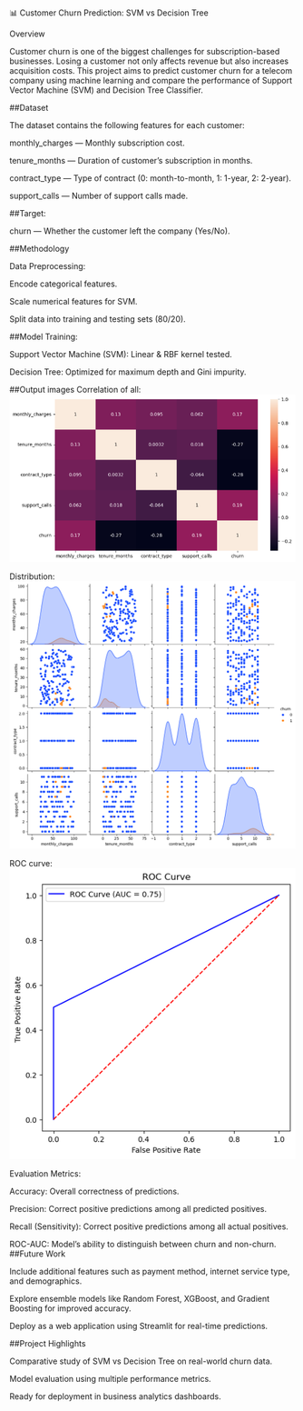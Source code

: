 📊 Customer Churn Prediction: SVM vs Decision Tree

Overview

Customer churn is one of the biggest challenges for subscription-based businesses. Losing a customer not only affects revenue but also increases acquisition costs. This project aims to predict customer churn for a telecom company using machine learning and compare the performance of Support Vector Machine (SVM) and Decision Tree Classifier.

##Dataset

The dataset contains the following features for each customer:

monthly_charges — Monthly subscription cost.

tenure_months — Duration of customer’s subscription in months.

contract_type — Type of contract (0: month-to-month, 1: 1-year, 2: 2-year).

support_calls — Number of support calls made.

##Target:

churn — Whether the customer left the company (Yes/No).

##Methodology

Data Preprocessing:

Encode categorical features.

Scale numerical features for SVM.

Split data into training and testing sets (80/20).

##Model Training:

Support Vector Machine (SVM): Linear & RBF kernel tested.

Decision Tree: Optimized for maximum depth and Gini impurity.

##Output images
Correlation of all:
![Alt Text](corr.png)

Distribution:
![Alt Text](ditribution.png)

ROC curve:
![Alt Text](roc.png)


Evaluation Metrics:

Accuracy: Overall correctness of predictions.

Precision: Correct positive predictions among all predicted positives.

Recall (Sensitivity): Correct positive predictions among all actual positives.

ROC-AUC: Model’s ability to distinguish between churn and non-churn.
##Future Work

Include additional features such as payment method, internet service type, and demographics.

Explore ensemble models like Random Forest, XGBoost, and Gradient Boosting for improved accuracy.

Deploy as a web application using Streamlit for real-time predictions.

##Project Highlights

Comparative study of SVM vs Decision Tree on real-world churn data.

Model evaluation using multiple performance metrics.

Ready for deployment in business analytics dashboards.